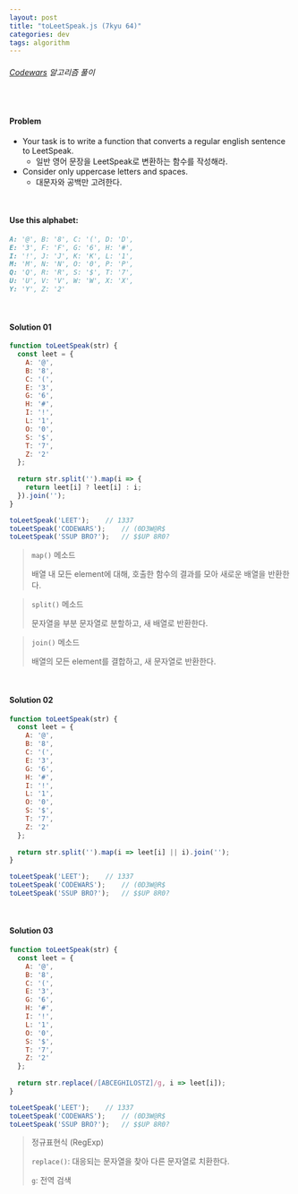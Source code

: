 ```yaml
---
layout: post
title: "toLeetSpeak.js (7kyu 64)"
categories: dev
tags: algorithm
---
```


###### [Codewars](https://www.codewars.com) 알고리즘 풀이

<br>

#### Problem

- Your task is to write a function that converts a regular english sentence to LeetSpeak.
  - 일반 영어 문장을 LeetSpeak로 변환하는 함수를 작성해라.
- Consider only uppercase letters and spaces.
  - 대문자와 공백만 고려한다.

<br>

#### Use this alphabet:

```markdown
A: '@', B: '8', C: '(', D: 'D',
E: '3', F: 'F', G: '6', H: '#',
I: '!', J: 'J', K: 'K', L: '1',
M: 'M', N: 'N', O: '0', P: 'P',
Q: 'Q', R: 'R', S: '$', T: '7',
U: 'U', V: 'V', W: 'W', X: 'X',
Y: 'Y', Z: '2'
```

<br>

#### Solution 01

```js
function toLeetSpeak(str) {
  const leet = {
    A: '@',
    B: '8',
    C: '(',
    E: '3',
    G: '6',
    H: '#',
    I: '!',
    L: '1',
    O: '0',
    S: '$',
    T: '7',
    Z: '2'
  };
  
  return str.split('').map(i => {
    return leet[i] ? leet[i] : i;
  }).join('');
}

toLeetSpeak('LEET');	// 1337
toLeetSpeak('CODEWARS');	// (0D3W@R$
toLeetSpeak('SSUP BRO?');	// $$UP 8R0?
```

> `map()` 메소드
>
> 배열 내 모든 element에 대해, 호출한 함수의 결과를 모아 새로운 배열을 반환한다.

> `split()` 메소드
>
> 문자열을 부분 문자열로 분할하고, 새 배열로 반환한다.

> `join()` 메소드
>
> 배열의 모든 element를 결합하고, 새 문자열로 반환한다.

<br>

#### Solution 02

```js
function toLeetSpeak(str) {
  const leet = {
    A: '@',
    B: '8',
    C: '(',
    E: '3',
    G: '6',
    H: '#',
    I: '!',
    L: '1',
    O: '0',
    S: '$',
    T: '7',
    Z: '2'
  };
  
  return str.split('').map(i => leet[i] || i).join('');
}

toLeetSpeak('LEET');	// 1337
toLeetSpeak('CODEWARS');	// (0D3W@R$
toLeetSpeak('SSUP BRO?');	// $$UP 8R0?
```

<br>

#### Solution 03

```js
function toLeetSpeak(str) {
  const leet = {
    A: '@',
    B: '8',
    C: '(',
    E: '3',
    G: '6',
    H: '#',
    I: '!',
    L: '1',
    O: '0',
    S: '$',
    T: '7',
    Z: '2'
  };
  
  return str.replace(/[ABCEGHILOSTZ]/g, i => leet[i]);
}

toLeetSpeak('LEET');	// 1337
toLeetSpeak('CODEWARS');	// (0D3W@R$
toLeetSpeak('SSUP BRO?');	// $$UP 8R0?
```

> 정규표현식 (RegExp)
>
> `replace()`: 대응되는 문자열을 찾아 다른 문자열로 치환한다.
>
> `g`: 전역 검색

<br>
